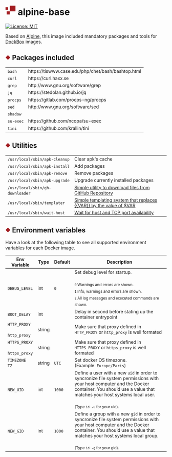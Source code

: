 # ![](https://github.com/docker-suite/artwork/raw/master/logo/png/logo_32.png) alpine-base
[![License: MIT](https://img.shields.io/badge/License-MIT-brightgreen.svg)](https://opensource.org/licenses/MIT)

Based on [Alpine][alpine], this image included mandatory packages and tools for [DockBox][dockbox] images.


## ![](https://github.com/docker-suite/artwork/raw/master/various/pin/png/pin_16.png) Packages included

<table>
 <tbody>
  <tr>
   <td><code>bash</code></td>
   <td>https://tiswww.case.edu/php/chet/bash/bashtop.html</td>
  </tr>
  <tr>
   <td><code>curl</code></td>
   <td>https://curl.haxx.se</td>
  </tr>
  <tr>
   <td><code>grep</code></td>
   <td>http://www.gnu.org/software/grep</td>
  </tr>
  <tr>
   <td><code>jq</code></td>
   <td>https://stedolan.github.io/jq</td>
  </tr>
  <tr>
   <td><code>procps</code></td>
   <td>https://gitlab.com/procps-ng/procps</td>
  </tr>
  <tr>
   <td><code>sed</code></td>
   <td>http://www.gnu.org/software/sed</td>
  </tr>
  <tr>
   <td><code>shadow</code></td>
   <td></td>
  </tr>
  <tr>
   <td><code>su-exec</code></td>
   <td>https://github.com/ncopa/su-exec</td>
  </tr>
  <tr>
   <td><code>tini</code></td>
   <td>https://github.com/krallin/tini</td>
  </tr>
 </tbody>
</table>


## ![](https://github.com/docker-suite/artwork/raw/master/various/pin/png/pin_16.png) Utilities

<table>
 <tbody>
  <tr>
   <td><code>/usr/local/sbin/apk-cleanup</code></td>
   <td>Clear apk's cache</td>
  </tr>
  <tr>
   <td><code>/usr/local/sbin/apk-install</code></td>
   <td>Add packages</td>
  </tr>
  <tr>
   <td><code>/usr/local/sbin/apk-remove</code></td>
   <td>Remove packages</td>
  </tr>
  <tr>
   <td><code>/usr/local/sbin/apk-upgrade</code></td>
   <td>Upgrade currently installed packages</td>
  </tr>
  <tr>
   <td><code>/usr/local/sbin/gh-downloader</code></td>
   <td><a href="https://github.com/dockboxsh/gh-downloader" >Simple utility to download files from GitHub Repository</a></td>
  </tr>
  <tr>
   <td><code>/usr/local/sbin/templater</code></td>
   <td><a href="https://github.com/dockboxsh/templater" >Simple templating system that replaces {{VAR}} by the value of $VAR</a></td>
  </tr>
  <tr>
   <td><code>/usr/local/sbin/wait-host</code></td>
   <td><a href="https://github.com/dockboxsh/wait-host" >Wait for host and TCP port availability</a></td>
  </tr>
 </tbody>
</table>


## ![](https://github.com/docker-suite/artwork/raw/master/various/pin/png/pin_16.png) Environment variables

Have a look at the following table to see all supported environment variables for each Docker image.

<table>
 <thead>
  <tr>
   <th>Env Variable</th>
   <th>Type</th>
   <th>Default</th>
   <th>Description</th>
  </tr>
 </thead>
 <tbody>
  <tr>
   <td><code>DEBUG_LEVEL</code></td>
   <td>int</td>
   <td><code>0</code></td>
   <td>Set debug level for startup.<br/><br/><sub><code>0</code> Warnings and errors are shown.<br/><code>1</code> Info, warnings and errors are shown.<br/><code>2</code> All log messages and executed commands are shown.</sub></td>
  </tr>
  <tr>
   <td><code>BOOT_DELAY</code></td>
   <td>int</td>
   <td></td>
   <td>Delay in second before stating up the container entrypoint</td>
  </tr>
  <tr>
   <td><code>HTTP_PROXY</code><br/><br/><code>http_proxy</code></td>
   <td>string</td>
   <td></td>
   <td>Make sure that proxy defined in <code>HTTP_PROXY</code> or <code>http_proxy</code> is well formated</td>
  </tr>
  <tr>
   <td><code>HTTPS_PROXY</code><br/><br/><code>https_proxy</code></td>
   <td>string</td>
   <td></td>
   <td>Make sure that proxy defined in <code>HTTPS_PROXY</code> or <code>https_proxy</code> is well formated</td>
  </tr>
  <tr>
   <td><code>TIMEZONE</code><br/><code>TZ</code></td>
   <td>string</td>
   <td><code>UTC</code></td>
   <td>Set docker OS timezone.<br/>(Example: <code>Europe/Paris</code>)</td>
  </tr>
  <tr>
   <td><code>NEW_UID</code></td>
   <td>int</td>
   <td><code>1000</code></td>
   <td>Define a user with a new <code>uid</code> in order to syncronize file system permissions with your host computer and the Docker container. You should use a value that matches your host systems local user.<br/><br/><sub>(Type <code>id -u</code> for your uid).</sub></td>
  </tr>
  <tr>
   <td><code>NEW_GID</code></td>
   <td>int</td>
   <td><code>1000</code></td>
   <td>Define a group with a new <code>gid</code> in order to syncronize file system permissions with your host computer and the Docker container. You should use a value that matches your host systems local group.<br/><br/><sub>(Type <code>id -g</code> for your gid).</sub></td>
  </tr>
 </tbody>
</table>


[alpine]: http://alpinelinux.org/
[dockbox]: https://github.com/dockbox/
